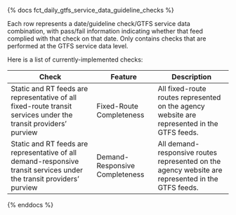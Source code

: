 {% docs fct_daily_gtfs_service_data_guideline_checks %}

Each row represents a date/guideline check/GTFS service data combination, with pass/fail
information indicating whether that feed complied with that check on that date.
Only contains checks that are performed at the GTFS service data level.


Here is a list of currently-implemented checks:

| Check | Feature | Description |
| ------------------------------------ |---------|------------ |
| Static and RT feeds are representative of all fixed-route transit services under the transit providers’ purview | Fixed-Route Completeness | All fixed-route routes represented on the agency website are represented in the GTFS feeds. |
| Static and RT feeds are representative of all demand-responsive transit services under the transit providers’ purview | Demand-Responsive Completeness | All demand-responsive routes represented on the agency website are represented in the GTFS feeds. |
{% enddocs %}
